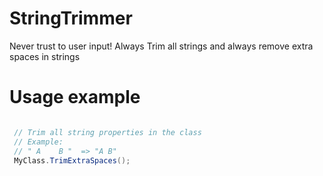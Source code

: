 ﻿# StringTrimmer

Never trust to user input!
Always Trim all strings and always remove extra spaces in strings


# Usage example
```csharp

 // Trim all string properties in the class
 // Example:
 // " A    B "  => "A B"
 MyClass.TrimExtraSpaces();

```
